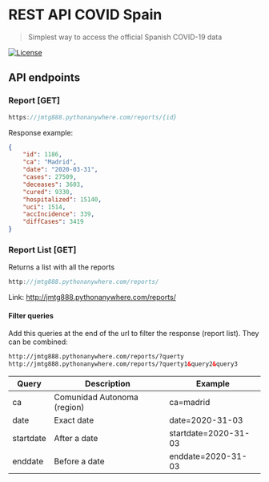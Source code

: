 # REST API COVID Spain

> Simplest way to access the official Spanish COVID-19 data

[![License](https://img.shields.io/github/license/J-888/REST-API-COVID-Spain?color=blue&style=flat-square)](LICENSE)

## API endpoints

### Report [GET]

``` javascript
https://jmtg888.pythonanywhere.com/reports/{id}
```

Response example:
```json
{
    "id": 1186,
    "ca": "Madrid",
    "date": "2020-03-31",
    "cases": 27509,
    "deceases": 3603,
    "cured": 9330,
    "hospitalized": 15140,
    "uci": 1514,
    "accIncidence": 339,
    "diffCases": 3419
}
```

### Report List [GET]
Returns a list with all the reports
``` javascript
http://jmtg888.pythonanywhere.com/reports/
```
Link: http://jmtg888.pythonanywhere.com/reports/

#### Filter queries
Add this queries at the end of the url to filter the response (report list). They can be combined:

``` html
http://jmtg888.pythonanywhere.com/reports/?querty
http://jmtg888.pythonanywhere.com/reports/?querty1&query2&query3
```

| Query     | Description                 | Example              |
|-----------|-----------------------------|----------------------|
| ca        | Comunidad Autonoma (region) | ca=madrid            |
| date      | Exact date                  | date=2020-31-03      |
| startdate | After a date                | startdate=2020-31-03 |
| enddate   | Before a date               | enddate=2020-31-03   |
